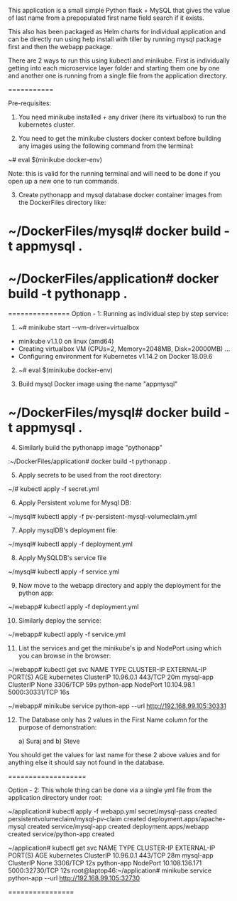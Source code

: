 This application is a small simple Python flask + MySQL that gives the value of last name from a prepopulated first name field search if it exists.

This also has been packaged as Helm charts for individual application and can be directly run using help install with tiller by running mysql package first and then the webapp package.

There are 2 ways to run this using kubectl and minikube. First is individually getting into each microservice layer folder and starting them one by one and another one is running from a single file from the application directory.

===========

Pre-requisites:

1) You need minikube installed + any driver (here its virtualbox) to run the kubernetes cluster.

2) You need to get the minikube clusters docker context before building any images using the following command from the terminal:

~# eval $(minikube docker-env)

Note: this is valid for the running terminal and will need to be done if you open up a new one to run commands.

3) Create pythonapp and mysql database docker container images from the DockerFiles directory like:

# ~/DockerFiles/mysql# docker build -t appmysql .

# ~/DockerFiles/application# docker build -t pythonapp .

===============
Option - 1: Running as individual step by step service:

1) ~# minikube start --vm-driver=virtualbox
* minikube v1.1.0 on linux (amd64)
* Creating virtualbox VM (CPUs=2, Memory=2048MB, Disk=20000MB) ...
* Configuring environment for Kubernetes v1.14.2 on Docker 18.09.6

	
2) ~# eval $(minikube docker-env)

3) Build mysql Docker image using the name "appmysql"

# ~/DockerFiles/mysql# docker build -t appmysql .

4) Similarly build the pythonapp image  "pythonapp"

:~/DockerFiles/application# docker build -t pythonapp .

5) Apply secrets to be used from the root directory:

~/# kubectl apply -f secret.yml

6) Apply Persistent volume for Mysql DB:

~/mysql# kubectl apply -f pv-persistent-mysql-volumeclaim.yml

7) Apply mysqlDB's deployment file:

~/mysql# kubectl apply -f deployment.yml

8) Apply MySQLDB's service file

~/mysql# kubectl apply -f service.yml 

9) Now move to the webapp directory and apply the deployment for the python app:

~/webapp# kubectl apply -f deployment.yml

10) Similarly deploy the service:

~/webapp# kubectl apply -f service.yml


11) List the services and get the minikube's ip and NodePort using which you can browse in the browser: 

~/webapp# kubectl get svc
NAME         TYPE        CLUSTER-IP    EXTERNAL-IP   PORT(S)          AGE
kubernetes   ClusterIP   10.96.0.1     <none>        443/TCP          20m
mysql-app    ClusterIP   None          <none>        3306/TCP         59s
python-app   NodePort    10.104.98.1   <none>        5000:30331/TCP   16s

~/webapp# minikube service python-app --url
http://192.168.99.105:30331



12) The Database only has 2 values in the First Name column for the purpose of demonstration: 

    a) Suraj and b) Steve 

You should get the values for last name for these 2 above values and for anything else it should say not found in the database.

===================

Option - 2: This whole thing can be done via a single yml file from the application directory under root: 

~/application# kubectl apply -f webapp.yml 
secret/mysql-pass created
persistentvolumeclaim/mysql-pv-claim created
deployment.apps/apache-mysql created
service/mysql-app created
deployment.apps/webapp created
service/python-app created


~/application# kubectl get svc
NAME         TYPE        CLUSTER-IP       EXTERNAL-IP   PORT(S)          AGE
kubernetes   ClusterIP   10.96.0.1        <none>        443/TCP          28m
mysql-app    ClusterIP   None             <none>        3306/TCP         12s
python-app   NodePort    10.108.136.171   <none>        5000:32730/TCP   12s
root@laptop46:~/application# minikube service python-app --url
http://192.168.99.105:32730


================
